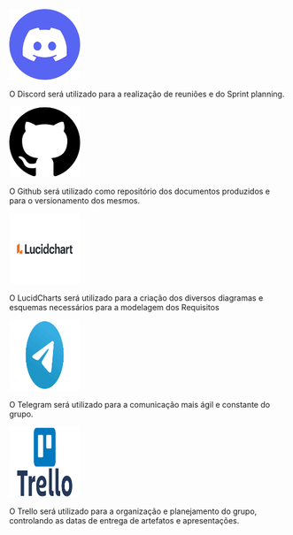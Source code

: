 <div class="container text-justify">
	<div class="row">
		<div class="col">
			<img width="128" height="128" src="../assets/logo_discord.png">
			<p>O Discord será utilizado para a realização de reuniões e do Sprint planning.</p>
		</div>
        <div class="col">
			<img width="128" height="128" src="../assets/logo_github.png">
			<p>O Github será utilizado como repositório dos documentos produzidos e para o versionamento dos mesmos.</p>
		</div>
        <div class="col">
			<img width="128" height="128" src="../assets/logo_lucid.png">
			<p>O LucidCharts será utilizado para a criação dos diversos diagramas e esquemas necessários para a modelagem dos Requisitos</p>
		</div>
	</div>
	<div class="row">
			<div class="col">
				<img width="128" height="128" src="../assets/logo_telegram.png">
				<p>O Telegram será utilizado para a comunicação mais ágil e constante do grupo.</p>
			</div>
			<div class="col">
				<img width="128" height="128" src="../assets/logo_trello.png">
				<p>O Trello será utilizado para a organização e planejamento do grupo, controlando as datas de entrega de artefatos e apresentações.</p>
			</div>
	</div>
</div>
